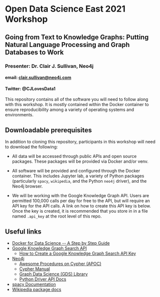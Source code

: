# Open Data Science East 2021 Workshop
## Going from Text to Knowledge Graphs: Putting Natural Language Processing and Graph Databases to Work
### Presenter: Dr. Clair J. Sullivan, Neo4j
#### email: clair.sullivan@neo4j.com
#### Twitter: @CJLovesData1

This repository contains all of the software you will need to follow along with this workshop.  It is mostly contained within the Docker container to ensure reproducibility among a variety of operating systems and environments.  

## Downloadable prerequisites

In addition to cloning this repository, participants in this workshop will need to download the following:

- All data will be accessed through public APIs and open source packages.  These packages will be provided via Docker and/or venv.

- All software will be provided and configured through the Docker container.  This includes Jupyter lab, a variety of Python packages (particularly `spacy`, `wikipedia`, and the Python `neo4j` driver), and the Neo4j browser.

- We will be working with the Google Knowledge Graph API.  Users are permitted 100,000 calls per day for free to the API, but will require an API key for the API calls.  A link on how to create this API key is below.  Once the key is created, it is recommended that you store in in a file named `.api_key` at the root level of this repo.


## Useful links

- [Docker for Data Science -- A Step by Step Guide](https://towardsdatascience.com/docker-for-data-science-a-step-by-step-guide-1e5f7f3baf8e)
- [Google Knowledge Graph Search API](https://wikipedia.readthedocs.io/en/latest/)
  - [How to Create a Google Knowledge Graph Search API Key](https://developers.google.com/knowledge-graph/prereqs)
- [Neo4j](https://neo4j.com)
  - [Awesome Procedures on Cypher (APOC)](https://neo4j.com/labs/apoc/)
  - [Cypher Manual](https://neo4j.com/docs/cypher-manual/current/)
  - [Graph Data Science (GDS) Library](https://neo4j.com/developer/graph-data-science/)
  - [Python Driver API Docs](https://neo4j.com/docs/api/python-driver/current/)
- [spacy Documentation](https://spacy.io/)
- [Wikipedia package docs](https://wikipedia.readthedocs.io/en/latest/)

